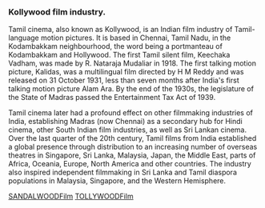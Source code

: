 ### Kollywood film industry.

Tamil cinema, also known as Kollywood, is an Indian film industry of Tamil-language motion pictures. It is based in Chennai, Tamil Nadu, in the Kodambakkam neighbourhood, the word being a portmanteau of Kodambakkam and Hollywood. The first Tamil silent film, Keechaka Vadham, was made by R. Nataraja Mudaliar in 1918. The first talking motion picture, Kalidas, was a multilingual film directed by H M Reddy and was released on 31 October 1931, less than seven months after India's first talking motion picture Alam Ara. By the end of the 1930s, the legislature of the State of Madras passed the Entertainment Tax Act of 1939.

Tamil cinema later had a profound effect on other filmmaking industries of India, establishing Madras (now Chennai) as a secondary hub for Hindi cinema, other South Indian film industries, as well as Sri Lankan cinema. Over the last quarter of the 20th century, Tamil films from India established a global presence through distribution to an increasing number of overseas theatres in Singapore, Sri Lanka, Malaysia, Japan, the Middle East, parts of Africa, Oceania, Europe, North America and other countries. The industry also inspired independent filmmaking in Sri Lanka and Tamil diaspora populations in Malaysia, Singapore, and the Western Hemisphere.

[SANDALWOODFilm](SANDALWOODFilm.md)
[TOLLYWOODFilm](TOLLYWOODFilm.md)